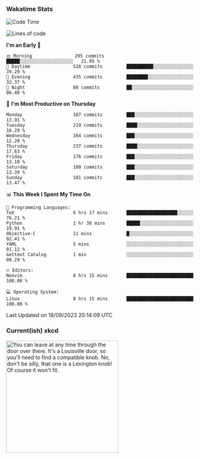 ### Wakatime Stats
<!--START_SECTION:waka-->
![Code Time](http://img.shields.io/badge/Code%20Time-1%2C957%20hrs%208%20mins-blue)

![Lines of code](https://img.shields.io/badge/From%20Hello%20World%20I%27ve%20Written-815.6%20thousand%20lines%20of%20code-blue)

**I'm an Early 🐤** 

```text
🌞 Morning                295 commits         █████░░░░░░░░░░░░░░░░░░░░   21.95 % 
🌆 Daytime                528 commits         ██████████░░░░░░░░░░░░░░░   39.29 % 
🌃 Evening                435 commits         ████████░░░░░░░░░░░░░░░░░   32.37 % 
🌙 Night                  86 commits          ██░░░░░░░░░░░░░░░░░░░░░░░   06.40 % 
```
📅 **I'm Most Productive on Thursday** 

```text
Monday                   187 commits         ███░░░░░░░░░░░░░░░░░░░░░░   13.91 % 
Tuesday                  219 commits         ████░░░░░░░░░░░░░░░░░░░░░   16.29 % 
Wednesday                164 commits         ███░░░░░░░░░░░░░░░░░░░░░░   12.20 % 
Thursday                 237 commits         ████░░░░░░░░░░░░░░░░░░░░░   17.63 % 
Friday                   176 commits         ███░░░░░░░░░░░░░░░░░░░░░░   13.10 % 
Saturday                 180 commits         ███░░░░░░░░░░░░░░░░░░░░░░   13.39 % 
Sunday                   181 commits         ███░░░░░░░░░░░░░░░░░░░░░░   13.47 % 
```


📊 **This Week I Spent My Time On** 

```text
💬 Programming Languages: 
TeX                      6 hrs 17 mins       ███████████████████░░░░░░   76.21 % 
Python                   1 hr 38 mins        █████░░░░░░░░░░░░░░░░░░░░   19.91 % 
Objective-C              11 mins             █░░░░░░░░░░░░░░░░░░░░░░░░   02.41 % 
YAML                     5 mins              ░░░░░░░░░░░░░░░░░░░░░░░░░   01.12 % 
Gettext Catalog          1 min               ░░░░░░░░░░░░░░░░░░░░░░░░░   00.29 % 

🔥 Editors: 
Neovim                   8 hrs 15 mins       █████████████████████████   100.00 % 

💻 Operating System: 
Linux                    8 hrs 15 mins       █████████████████████████   100.00 % 
```


 Last Updated on 18/09/2023 20:14:09 UTC
<!--END_SECTION:waka-->

### Current(ish) xkcd
<a id="xkcd-a" title="You can leave at any time through the door over there. It's a Louisville door, so you'll need to find a compatible knob. No, don't be silly, that one is a Lexington knob! Of course it won't fit." href="https://www.xkcd.com" target="_blank">
        <img align="center" id="xkcd-img" src="https://imgs.xkcd.com/comics/haunted_house.png" alt="You can leave at any time through the door over there. It's a Louisville door, so you'll need to find a compatible knob. No, don't be silly, that one is a Lexington knob! Of course it won't fit." height=300 />
</a>
